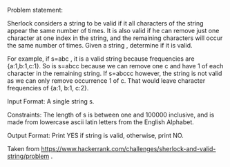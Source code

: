 Problem statement:

Sherlock considers a string to be valid if it all characters of the string appear 
the same number of times. It is also valid if he can remove just one character at one
index in the string, and the remaining characters will occur the same number of
times. Given a string , determine if it is valid.
 
For example, if s=abc , it is a valid string because frequencies are {a:1,b:1,c:1}. So 
is s=abcc because we can remove one c and have 1 of each character in the remaining string. 
If s=abccc however, the string is not valid as we can only remove occurrence 1 of c. That 
would leave character frequencies of {a:1, b:1, c:2}.

Input Format:
A single string s.
 
Constraints:
The length of s is between one and 100000 inclusive, and is made from lowercase ascii latin letters 
from the English Alphabet.
 
Output Format:
Print YES if string  is valid, otherwise, print NO.
 
Taken from https://www.hackerrank.com/challenges/sherlock-and-valid-string/problem .
